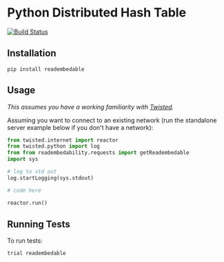 # Python Distributed Hash Table
[![Build Status](https://secure.travis-ci.org/bmuller/readembedable.png?branch=master)](https://travis-ci.org/bmuller/readembedable)

## Installation

```
pip install readembedable
```

## Usage
*This assumes you have a working familiarity with [Twisted](https://twistedmatrix.com).*

Assuming you want to connect to an existing network (run the standalone server example below if you don't have a network):

```python
from twisted.internet import reactor
from twisted.python import log
from from readembedability.requests import getReadembedable
import sys

# log to std out
log.startLogging(sys.stdout)

# code here

reactor.run()
```

## Running Tests
To run tests:

```
trial readembedable
```
